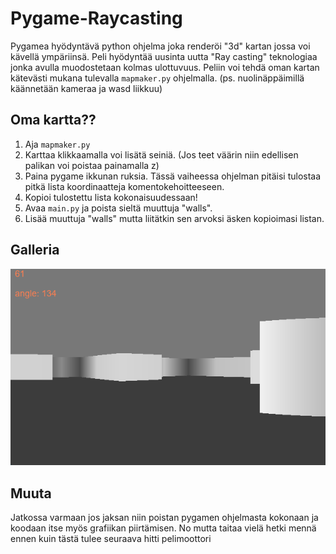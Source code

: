 # Pygame-Raycasting
Pygamea hyödyntävä python ohjelma joka renderöi "3d" kartan jossa voi kävellä ympäriinsä. Peli hyödyntää uusinta uutta "Ray casting" teknologiaa jonka avulla muodostetaan kolmas ulottuvuus.
Peliin voi tehdä oman kartan kätevästi mukana tulevalla ```mapmaker.py``` ohjelmalla. (ps. nuolinäppäimillä käännetään kameraa ja wasd liikkuu)

## Oma kartta??
1. Aja ```mapmaker.py```
2. Karttaa klikkaamalla voi lisätä seiniä. (Jos teet väärin niin edellisen palikan voi poistaa painamalla z)
3. Paina pygame ikkunan ruksia. Tässä vaiheessa ohjelman pitäisi tulostaa pitkä lista koordinaatteja komentokehoitteeseen.
4. Kopioi tulostettu lista kokonaisuudessaan!
5. Avaa ```main.py``` ja poista sieltä muuttuja "walls".
6. Lisää muuttuja "walls" mutta liitätkin sen arvoksi äsken kopioimasi listan.

## Galleria
![Kuva](kuvat/screenshot.png)

## Muuta
Jatkossa varmaan jos jaksan niin poistan pygamen ohjelmasta kokonaan ja koodaan itse myös grafiikan piirtämisen. 
No mutta taitaa vielä hetki mennä ennen kuin tästä tulee seuraava hitti pelimoottori
